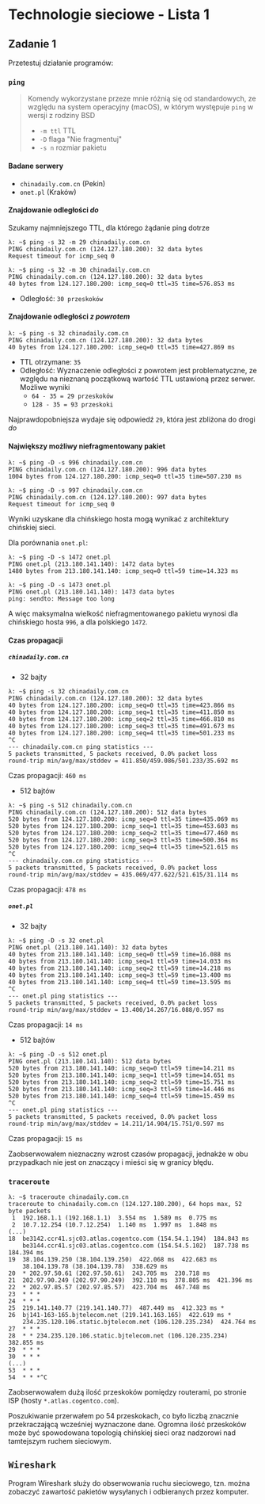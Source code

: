 # Technologie sieciowe - Lista 1
## Zadanie 1
Przetestuj działanie programów:
### `ping`
> Komendy wykorzystane przeze mnie różnią się od standardowych, ze względu na system operacyjny (macOS), w którym występuje `ping` w wersji z rodziny BSD
>+ `-m ttl` TTL
>+ `-D` flaga "Nie fragmentuj"
>+ `-s n` rozmiar pakietu 

#### Badane serwery
* `chinadaily.com.cn` (Pekin)
* `onet.pl` (Kraków)   

#### Znajdowanie odległości *do*
Szukamy najmniejszego TTL, dla którego żądanie ping dotrze
```console
λ: ~$ ping -s 32 -m 29 chinadaily.com.cn
PING chinadaily.com.cn (124.127.180.200): 32 data bytes
Request timeout for icmp_seq 0
```

```console
λ: ~$ ping -s 32 -m 30 chinadaily.com.cn
PING chinadaily.com.cn (124.127.180.200): 32 data bytes
40 bytes from 124.127.180.200: icmp_seq=0 ttl=35 time=576.853 ms
```

* Odległość: `30 przeskoków`

#### Znajdowanie odległości *z powrotem*
```console
λ: ~$ ping -s 32 chinadaily.com.cn
PING chinadaily.com.cn (124.127.180.200): 32 data bytes
40 bytes from 124.127.180.200: icmp_seq=0 ttl=35 time=427.869 ms
```

* TTL otrzymane: `35`
* Odległość:
Wyznaczenie odległości z powrotem jest problematyczne, ze względu na nieznaną początkową wartość TTL ustawioną przez serwer. Możliwe wyniki
    + `64 - 35 = 29 przeskoków` 
    + `128 - 35 = 93 przeskoki`

Najprawdopobniejsza wydaje się odpowiedź `29`, która jest zbliżona do drogi *do*

#### Największy możliwy niefragmentowany pakiet
```console
λ: ~$ ping -D -s 996 chinadaily.com.cn
PING chinadaily.com.cn (124.127.180.200): 996 data bytes
1004 bytes from 124.127.180.200: icmp_seq=0 ttl=35 time=507.230 ms
```

```console
λ: ~$ ping -D -s 997 chinadaily.com.cn
PING chinadaily.com.cn (124.127.180.200): 997 data bytes
Request timeout for icmp_seq 0
```

Wyniki uzyskane dla chińskiego hosta mogą wynikać z architektury chińskiej sieci.

Dla porównania `onet.pl`:

```console
λ: ~$ ping -D -s 1472 onet.pl
PING onet.pl (213.180.141.140): 1472 data bytes
1480 bytes from 213.180.141.140: icmp_seq=0 ttl=59 time=14.323 ms
```

```console
λ: ~$ ping -D -s 1473 onet.pl
PING onet.pl (213.180.141.140): 1473 data bytes
ping: sendto: Message too long
```

A więc maksymalna wielkość niefragmentowanego pakietu wynosi dla chińskiego hosta `996`, a dla polskiego `1472`.

#### Czas propagacji
##### `chinadaily.com.cn`
* 32 bajty
```console
λ: ~$ ping -s 32 chinadaily.com.cn
PING chinadaily.com.cn (124.127.180.200): 32 data bytes
40 bytes from 124.127.180.200: icmp_seq=0 ttl=35 time=423.866 ms
40 bytes from 124.127.180.200: icmp_seq=1 ttl=35 time=411.850 ms
40 bytes from 124.127.180.200: icmp_seq=2 ttl=35 time=466.810 ms
40 bytes from 124.127.180.200: icmp_seq=3 ttl=35 time=491.673 ms
40 bytes from 124.127.180.200: icmp_seq=4 ttl=35 time=501.233 ms
^C
--- chinadaily.com.cn ping statistics ---
5 packets transmitted, 5 packets received, 0.0% packet loss
round-trip min/avg/max/stddev = 411.850/459.086/501.233/35.692 ms
```

Czas propagacji: `460 ms`

* 512 bajtów
```console
λ: ~$ ping -s 512 chinadaily.com.cn
PING chinadaily.com.cn (124.127.180.200): 512 data bytes
520 bytes from 124.127.180.200: icmp_seq=0 ttl=35 time=435.069 ms
520 bytes from 124.127.180.200: icmp_seq=1 ttl=35 time=453.603 ms
520 bytes from 124.127.180.200: icmp_seq=2 ttl=35 time=477.460 ms
520 bytes from 124.127.180.200: icmp_seq=3 ttl=35 time=500.364 ms
520 bytes from 124.127.180.200: icmp_seq=4 ttl=35 time=521.615 ms
^C
--- chinadaily.com.cn ping statistics ---
5 packets transmitted, 5 packets received, 0.0% packet loss
round-trip min/avg/max/stddev = 435.069/477.622/521.615/31.114 ms
```

Czas propagacji: `478 ms`

##### `onet.pl`
* 32 bajty
```console
λ: ~$ ping -D -s 32 onet.pl
PING onet.pl (213.180.141.140): 32 data bytes
40 bytes from 213.180.141.140: icmp_seq=0 ttl=59 time=16.088 ms
40 bytes from 213.180.141.140: icmp_seq=1 ttl=59 time=14.033 ms
40 bytes from 213.180.141.140: icmp_seq=2 ttl=59 time=14.218 ms
40 bytes from 213.180.141.140: icmp_seq=3 ttl=59 time=13.400 ms
40 bytes from 213.180.141.140: icmp_seq=4 ttl=59 time=13.595 ms
^C
--- onet.pl ping statistics ---
5 packets transmitted, 5 packets received, 0.0% packet loss
round-trip min/avg/max/stddev = 13.400/14.267/16.088/0.957 ms
```

Czas propagacji: `14 ms`

* 512 bajtów
```console
λ: ~$ ping -D -s 512 onet.pl
PING onet.pl (213.180.141.140): 512 data bytes
520 bytes from 213.180.141.140: icmp_seq=0 ttl=59 time=14.211 ms
520 bytes from 213.180.141.140: icmp_seq=1 ttl=59 time=14.651 ms
520 bytes from 213.180.141.140: icmp_seq=2 ttl=59 time=15.751 ms
520 bytes from 213.180.141.140: icmp_seq=3 ttl=59 time=14.446 ms
520 bytes from 213.180.141.140: icmp_seq=4 ttl=59 time=15.459 ms
^C
--- onet.pl ping statistics ---
5 packets transmitted, 5 packets received, 0.0% packet loss
round-trip min/avg/max/stddev = 14.211/14.904/15.751/0.597 ms
```

Czas propagacji: `15 ms`

Zaobserwowałem nieznaczny wzrost czasów propagacji, jednakże w obu przypadkach nie jest on znaczący i mieści się w granicy błędu.

### `traceroute`
```console
λ: ~$ traceroute chinadaily.com.cn
traceroute to chinadaily.com.cn (124.127.180.200), 64 hops max, 52 byte packets
 1  192.168.1.1 (192.168.1.1)  3.554 ms  1.589 ms  0.775 ms
 2  10.7.12.254 (10.7.12.254)  1.140 ms  1.997 ms  1.848 ms
(...)
18  be3142.ccr41.sjc03.atlas.cogentco.com (154.54.1.194)  184.843 ms
    be3144.ccr41.sjc03.atlas.cogentco.com (154.54.5.102)  187.738 ms  184.394 ms
19  38.104.139.250 (38.104.139.250)  422.068 ms  422.683 ms
    38.104.139.78 (38.104.139.78)  338.629 ms
20  * 202.97.50.61 (202.97.50.61)  243.705 ms  230.718 ms
21  202.97.90.249 (202.97.90.249)  392.110 ms  378.805 ms  421.396 ms
22  * 202.97.85.57 (202.97.85.57)  423.704 ms  467.748 ms
23  * * *
24  * * *
25  219.141.140.77 (219.141.140.77)  487.449 ms  412.323 ms *
26  bj141-163-165.bjtelecom.net (219.141.163.165)  422.619 ms *
    234.235.120.106.static.bjtelecom.net (106.120.235.234)  424.764 ms
27  * * *
28  * * 234.235.120.106.static.bjtelecom.net (106.120.235.234)  382.855 ms
29  * * *
30  * * *
(...)
53  * * *
54  * * *^C
```

Zaobserwowałem dużą ilość przeskoków pomiędzy routerami, po stronie ISP (hosty `*.atlas.cogentco.com`).

Poszukiwanie przerwałem po 54 przeskokach, co było liczbą znacznie przekraczającą wcześniej wyznaczone dane. Ogromna ilość przeskoków może być spowodowana topologią chińskiej sieci oraz nadzorowi nad tamtejszym ruchem sieciowym.

## `Wireshark`

Program Wireshark służy do obserwowania ruchu sieciowego, tzn. można zobaczyć zawartość pakietów wysyłanych i odbieranych przez komputer.